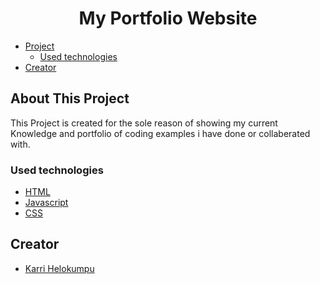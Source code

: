 <!-- Logo -->
<div align="center">
  <h1 align="center">My Portfolio Website</h1>
</div>

- [Project](#project)
  - [Used technologies](#used-technologies)
- [Creator](#creator)


## About This Project
 This Project is created for the sole reason of showing my current Knowledge and portfolio of coding examples i have done or collaberated with.
### Used technologies
- [HTML]
- [Javascript]
- [CSS]

## Creator
* [Karri Helokumpu](https://github.com/Karri966)

[HTML]: https://en.wikipedia.org/wiki/HTML
[Javascript]: https://en.wikipedia.org/wiki/JavaScript
[CSS]: https://en.wikipedia.org/wiki/CSS
